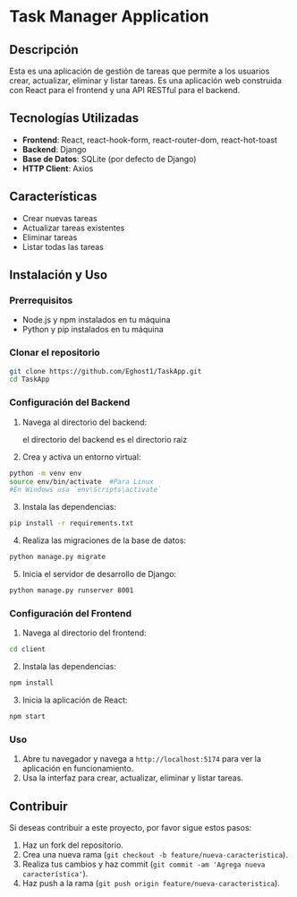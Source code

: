 # Task Manager Application

## Descripción

Esta es una aplicación de gestión de tareas que permite a los usuarios crear, actualizar, eliminar y listar tareas. Es una aplicación web construida con React para el frontend y una API RESTful para el backend.

## Tecnologías Utilizadas

- **Frontend**: React, react-hook-form, react-router-dom, react-hot-toast
- **Backend**: Django
- **Base de Datos**: SQLite (por defecto de Django)
- **HTTP Client**: Axios

## Características

- Crear nuevas tareas
- Actualizar tareas existentes
- Eliminar tareas
- Listar todas las tareas

## Instalación y Uso

### Prerrequisitos

- Node.js y npm instalados en tu máquina
- Python y pip instalados en tu máquina

### Clonar el repositorio

```bash
git clone https://github.com/Eghost1/TaskApp.git
cd TaskApp
```

### Configuración del Backend

1. Navega al directorio del backend:

   el directorio del backend es el directorio raiz

2. Crea y activa un entorno virtual:

```bash
python -m venv env
source env/bin/activate  #Para Linux
#En Windows usa `env\Scripts\activate`
```

3. Instala las dependencias:

```bash
pip install -r requirements.txt
```

4. Realiza las migraciones de la base de datos:

```bash
python manage.py migrate
```

5. Inicia el servidor de desarrollo de Django:

```bash
python manage.py runserver 8001
```

### Configuración del Frontend

1. Navega al directorio del frontend:

```bash
cd client
```

2. Instala las dependencias:

```bash
npm install
```

3. Inicia la aplicación de React:

```bash
npm start
```

### Uso

1. Abre tu navegador y navega a `http://localhost:5174` para ver la aplicación en funcionamiento.
2. Usa la interfaz para crear, actualizar, eliminar y listar tareas.

## Contribuir

Si deseas contribuir a este proyecto, por favor sigue estos pasos:

1. Haz un fork del repositorio.
2. Crea una nueva rama (`git checkout -b feature/nueva-caracteristica`).
3. Realiza tus cambios y haz commit (`git commit -am 'Agrega nueva característica'`).
4. Haz push a la rama (`git push origin feature/nueva-caracteristica`).
